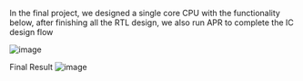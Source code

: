 In the final project, we designed a single core CPU with the functionality below, after finishing all the RTL design, we also run APR to complete the IC design flow 

![image](https://github.com/hello1755/Single-core-CPU/assets/57975289/d1485e5b-9f32-46ad-8b80-fe0b733f6d2b)

Final Result
![image](https://github.com/hello1755/Single-core-CPU/assets/57975289/ed3644ac-f13e-4195-80ba-24939d016d17)


